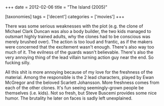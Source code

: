 +++
date = 2012-02-06
title = "The Island (2005)"

[taxonomies]
tags = ['decent']
categories = ['movies']
+++

There was some serious weaknesses with the plot (e.g. the clone of
Michael Clark Duncan was also a body builder, the two kids managed to
outsmart highly trained adults, why the clones had to be conscious was
merely brushed over). The action is too loud and frantic, as if the
makers were concerned that the excitement wasn't enough. There's also
way too much of it. The evilness of the guards wasn't believable.
There's also the very annoying thing of the lead villain turning action
guy near the end. So fucking silly.

All this shit is more annoying because of my love for the freshness of
the material. Among the responsible is the 2 lead characters, played by
Ewan McGregor and the beloved Scarlett Johansson. More freshness comes
from each of the other clones. It's fun seeing seemingly-grown people
be themselves (i.e. kids). Not so fresh, but Steve Buscemi provides some
nice humor. The brutality he later on faces is sadly left unexplained.
